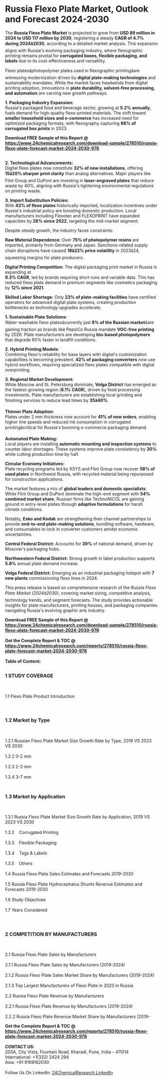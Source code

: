 <h1>Russia Flexo Plate Market, Outlook and Forecast 2024-2030</h1><p>The <strong>Russia Flexo Plate Market</strong> is projected to grow from <strong>USD 89 million in 2024 to USD 117 million by 2030</strong>, registering a steady <strong>CAGR of 4.7% during 2024â2030</strong>, according to a detailed market analysis. This expansion aligns with Russia's evolving packaging industry, where flexographic printing remains pivotal for <strong>corrugated boxes, flexible packaging, and labels</strong> due to its cost-effectiveness and versatility.</p><p>Flexo platesâphotopolymer plates used in flexographic printingâare witnessing modernization driven by <strong>digital plate-making technologies</strong> and sustainability mandates. While the market faces headwinds from digital printing adoption, innovations in <strong>plate durability, solvent-free processing, and automation</strong> are carving new growth pathways.</p><p><strong>1. Packaging Industry Expansion:</strong><br>
Russia's packaged food and beverage sector, growing at <strong>5.2% annually</strong>, fuels demand for high-quality flexo-printed materials. The shift toward <strong>smaller household sizes and e-commerce</strong> has increased need for optimized packaging formats, with flexography capturing <strong>68% of corrugated box prints</strong> in 2023.</p><div><b>Download FREE Sample of this Report @ 
            <a href="https://www.24chemicalresearch.com/download-sample/278510/russia-flexo-plate-forecast-market-2024-2030-976">
            https://www.24chemicalresearch.com/download-sample/278510/russia-flexo-plate-forecast-market-2024-2030-976</a></b></div><br><p><strong>2. Technological Advancements:</strong><br>
Digital flexo plates now constitute <strong>32% of new installations</strong>, offering <strong>15â20% sharper print clarity</strong> than analog alternatives. Major players like Flint Group and DuPont are investing in <strong>laser-engraved plates</strong> that reduce waste by 40%, aligning with Russia's tightening environmental regulations on printing waste.</p><p><strong>3. Import Substitution Policies:</strong><br>
With <strong>43% of flexo plates</strong> historically imported, localization incentives under Russia's industrial policy are boosting domestic production. Local manufacturers including Flexotec and FLEXOPRINT have expanded capacities by <strong>28% since 2022</strong>, targeting the mid-market segment.</p><p>Despite steady growth, the industry faces constraints:</p><p><strong>Raw Material Dependence:</strong> Over <strong>75% of photopolymer resins</strong> are imported, primarily from Germany and Japan. Sanctions-related supply chain disruptions have caused <strong>18â22% price volatility</strong> in 2023â24, squeezing margins for plate producers.</p><p><strong>Digital Printing Competition:</strong> The digital packaging print market in Russia is expanding at<br>
        <strong>9.3% CAGR</strong>, led by brands requiring short runs and variable data. This has reduced flexo plate demand in premium segments like cosmetics packaging by <strong>12% since 2021</strong>.</p><p><strong>Skilled Labor Shortage:</strong> Only <strong>23% of plate-making facilities</strong> have certified operators for advanced digital plate systems, creating production bottlenecks as technology upgrades accelerate.</p><p><strong>1. Sustainable Plate Solutions:</strong><br>
Water-washable flexo platesâcurrently just <strong>8% of the Russian market</strong>âare gaining traction as brands like PepsiCo Russia mandate <strong>VOC-free printing</strong> by 2026. Plate manufacturers are developing <strong>bio-based photopolymers</strong> that degrade 60% faster in landfill conditions.</p><p><strong>2. Hybrid Printing Models:</strong><br>
Combining flexo's reliability for base layers with digital's customization capabilities is becoming prevalent. <strong>42% of packaging converters</strong> now use hybrid workflows, requiring specialized flexo plates compatible with digital overprinting.</p><p><strong>3. Regional Market Development:</strong><br>
While Moscow and St. Petersburg dominate, <strong>Volga District</strong> has emerged as the fastest-growing region (<strong>6.1% CAGR</strong>), driven by food processing investments. Plate manufacturers are establishing local grinding and finishing services to reduce lead times by <strong>35â40%</strong>.</p><p><strong>Thinner Plate Adoption:</strong> <br>
	Plates under 2 mm thickness now account for <strong>41% of new orders</strong>, enabling higher line speeds and reduced ink consumption in corrugated printingâcritical for Russia's booming e-commerce packaging demand.</p><p><strong>Automated Plate Making:</strong><br> 
	Local players are installing <strong>automatic mounting and inspection systems</strong> to counter labor shortages. These systems improve plate consistency by <strong>30%</strong> while cutting production time by half.</p><p><strong>Circular Economy Initiatives:</strong><br>
	Plate recycling programs led by XSYS and Flint Group now recover <strong>58% of used plates</strong> in Northwest Russia, with recycled material being repurposed for construction applications.</p><p>The market features a mix of <strong>global leaders and domestic specialists</strong>. While Flint Group and DuPont dominate the high-end segment with <strong>54% combined market share</strong>, Russian firms like TechnoNICOL are gaining ground in entry-level plates through <strong>adaptive formulations</strong> for harsh climate conditions.</p><p>Notably, <strong>Esko and Kodak</strong> are strengthening their channel partnerships to provide <strong>end-to-end plate-making solutions</strong>, bundling software, hardware, and consumables to lock in converter customers amidst economic uncertainties.</p><p><strong>Central Federal District:</strong> Accounts for <strong>39%</strong> of national demand, driven by Moscow's packaging hubs.</p><p><strong>Northwestern Federal District:</strong> Strong growth in label production supports <strong>5.8%</strong> annual plate demand increase.</p><p><strong>Volga Federal District:</strong> Emerging as an industrial packaging hotspot with <strong>7 new plants</strong> commissioning flexo lines in 2024.</p><p>This press release is based on comprehensive research of the <em>Russia Flexo Plate Market (2024â2030)</em>, covering market sizing, competitive analysis, technology trends, and segment forecasts. The study provides actionable insights for plate manufacturers, printing houses, and packaging companies navigating Russia's evolving graphic arts industry.</p><div><b>Download FREE Sample of this Report @ 
            <a href="https://www.24chemicalresearch.com/download-sample/278510/russia-flexo-plate-forecast-market-2024-2030-976">
            https://www.24chemicalresearch.com/download-sample/278510/russia-flexo-plate-forecast-market-2024-2030-976</a></b></div><br><div><b>Get the Complete Report & TOC @ 
            <a href="https://www.24chemicalresearch.com/reports/278510/russia-flexo-plate-forecast-market-2024-2030-976">
            https://www.24chemicalresearch.com/reports/278510/russia-flexo-plate-forecast-market-2024-2030-976</a></b></div><br>
            <b>Table of Content:</b><p><h2><span style="font-size:16px"><strong>1 STUDY COVERAGE</strong></span></h2><br />
<p>1.1 Flexo Plate Product Introduction</p><br />
<h2><span style="font-size:16px"><strong>1.2 Market by Type</strong></span></h2><br />
<p>1.2.1 Russian Flexo Plate Market Size Growth Rate by Type, 2019 VS 2023 VS 2030<br /><br />
1.2.2 0-2 mm&nbsp;&nbsp; &nbsp;<br /><br />
1.2.3 2-3 mm<br /><br />
1.2.4 3-7 mm<br /><br />
<h2><span style="font-size:16px"><strong>1.3 Market by Application</strong></span></h2><br />
<p>1.3.1 Russia Flexo Plate Market Size Growth Rate by Application, 2019 VS 2023 VS 2030<br /><br />
1.3.2&nbsp;&nbsp; &nbsp;Corrugated Printing<br /><br />
1.3.3&nbsp;&nbsp; &nbsp;Flexible Packaging<br /><br />
1.3.4&nbsp;&nbsp; &nbsp;Tags & Labels<br /><br />
1.3.5&nbsp;&nbsp; &nbsp;Others<br /><br />
1.4 Russia Flexo Plate Sales Estimates and Forecasts 2019-2030<br /><br />
1.5 Russia Flexo Plate Hydrocephalus Shunts Revenue Estimates and Forecasts 2019-2030<br /><br />
1.6 Study Objectives<br /><br />
1.7 Years Considered</p><br />
<h2><span style="font-size:16px"><strong>2 COMPETITION BY MANUFACTURERS</strong></span></h2><br />
<p>2.1 Russia Flexo Plate Sales by Manufacturers<br /><br />
2.1.1 Russia Flexo Plate Sales by Manufacturers (2019-2024)<br /><br />
2.1.2 Russia Flexo Plate Sales Market Share by Manufacturers (2019-2024)<br /><br />
2.1.3 Top Largest Manufacturers of Flexo Plate in 2023 in Russia<br /><br />
2.2 Russia Flexo Plate Revenue by Manufacturers<br /><br />
2.2.1 Russia Flexo Plate Revenue by Manufacturers (2019-2024)<br /><br />
2.2.2 Russia Flexo Plate Revenue Market Share by Manufacturers (2019-</p><div><b>Get the Complete Report & TOC @ 
            <a href="https://www.24chemicalresearch.com/reports/278510/russia-flexo-plate-forecast-market-2024-2030-976">
            https://www.24chemicalresearch.com/reports/278510/russia-flexo-plate-forecast-market-2024-2030-976</a></b></div><br><b>CONTACT US:</b><br>
            203A, City Vista, Fountain Road, Kharadi, Pune, India - 411014<br>
            International: +1(332) 2424 294<br>
            Asia: +91 9169162030 <br><br>
            Follow Us On LinkedIn: <a href="https://www.linkedin.com/company/24chemicalresearch/">24ChemicalResearch LinkedIn</a>